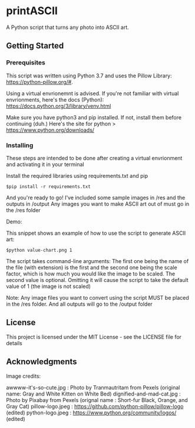 # printASCII

A Python script that turns any photo into ASCII art.

## Getting Started

### Prerequisites

This script was written using Python 3.7 and uses the Pillow Library: https://python-pillow.org/#. 

Using a virtual envrionemnt is advised. If you're not familiar with virtual envrionments, here's the docs (Python):
https://docs.python.org/3/library/venv.html

Make sure you have python3 and pip installed. If not, install them before continuing (duh.) 
Here's the site for python > https://www.python.org/downloads/

### Installing

These steps are intended to be done after creating a virtual envrionment and activating it in your terminal

Install the required libraries using requirements.txt and pip
```
$pip install -r requirements.txt
```
And you're ready to go!
I've included some sample images in /res and the outputs in /output
Any images you want to make ASCII art out of must go in the /res folder

Demo:

This snippet shows an example of how to use the script to generate ASCII art:

```
$python value-chart.png 1
```
The script takes command-line arguments:
The first one being the name of the file (with extension) is the first 
and the second one being the scale factor, which is how much you would like the image to be scaled. 
The second value is optional. Omitting it will cause the script to take the default value of 1 (the image is not scaled)


Note: Any image files you want to convert using the script MUST be placed in the /res folder. And all outputs will go to the /output folder

## License

This project is licensed under the MIT License - see the LICENSE file for details

## Acknowledgments

Image credits:

awwww-it's-so-cute.jpg : Photo by Tranmautritam from Pexels (original name: Gray and White Kitten on White Bed)
dignified-and-mad-cat.jpg : Photo by Pixabay from Pexels (orignal name : Short-fur Black, Orange, and Gray Cat)
pillow-logo.jpeg : https://github.com/python-pillow/pillow-logo (edited)
python-logo.jpeg : https://www.python.org/community/logos/ (edited)

